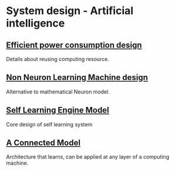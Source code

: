 # System design - Artificial intelligence

## [Efficient power consumption design ](https://github.com/imvetri/artificial-intelligence/blob/master/Power.efficient.AI.design.md)

Details about reusing computing resource.

## [Non Neuron Learning Machine design ](https://github.com/imvetri/artificial-intelligence/blob/master/No.Neuron.Learning.Machine.md)

Alternative to mathematical Neuron model.

## [Self Learning Engine Model ](https://github.com/imvetri/artificial-intelligence/blob/master/Self.learning.engine.model.md)

Core design of self learning system

## [A Connected Model ](https://github.com/imvetri/artificial-intelligence/blob/master/A.Connected.Model.md)

Architecture that learns, can be applied at any layer of a computing machine.
